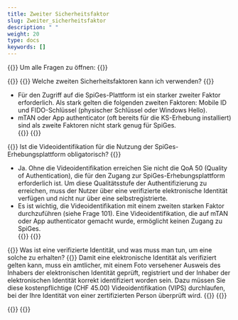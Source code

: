 ```yaml
---
title: Zweiter Sicherheitsfaktor 
slug: Zweiter_sicherheitsfaktor 
description: " "
weight: 20
type: docs
keywords: []
---
```


{{<faqBlock>}}
Um alle Fragen zu öffnen: {{<collapsibleGroupCommand groupId="Zweiter_sicherheitsfaktor">}}

{{<numberedList>}}
{{<listItem>}}
Welche zweiten Sicherheitsfaktoren kann ich verwenden?
{{<collapsibleBlock groupId="Zweiter_sicherheitsfaktor">}}

- Für den Zugriff auf die SpiGes-Plattform ist ein starker zweiter Faktor erforderlich. Als stark gelten die folgenden zweiten Faktoren: Mobile ID und FIDO-Schlüssel (physischer Schlüssel oder Windows Hello).  
- mTAN oder App authenticator (oft bereits für die KS-Erhebung installiert) sind als zweite Faktoren nicht stark genug für SpiGes.  
{{</collapsibleBlock>}}
{{</listItem>}}

{{<listItem>}}
Ist die Videoidentifikation für die Nutzung der SpiGes-Erhebungsplattform obligatorisch?
{{<collapsibleBlock groupId="Zweiter_sicherheitsfaktor">}}
- Ja. Ohne die Videoidentifikation erreichen Sie nicht die QoA 50 (Quality of Authentication), die für den Zugang zur SpiGes-Erhebungsplattform erforderlich ist. Um diese Qualitätsstufe der Authentifizierung zu erreichen, muss der Nutzer über eine verifizierte elektronische Identität verfügen und nicht nur über eine selbstregistrierte.  
- Es ist wichtig, die Videoidentifikation mit einem zweiten starken Faktor durchzuführen (siehe Frage 101). Eine Videoidentifikation, die auf mTAN oder App authenticator gemacht wurde, ermöglicht keinen Zugang zu SpiGes.  
{{</collapsibleBlock>}}
{{</listItem>}}

{{<listItem>}}
Was ist eine verifizierte Identität, und was muss man tun, um eine solche zu erhalten?
{{<collapsibleBlock groupId="Zweiter_sicherheitsfaktor">}}
Damit eine elektronische Identität als verifiziert gelten kann, muss ein amtlicher, mit einem Foto versehener Ausweis des Inhabers der elektronischen Identität geprüft, registriert und der Inhaber der elektronischen Identität korrekt identifiziert worden sein. Dazu müssen Sie diese kostenpflichtige (CHF 45.00) Videoidentifikation (VIPS) durchlaufen, bei der Ihre Identität von einer zertifizierten Person überprüft wird.
{{</collapsibleBlock>}}
{{</listItem>}}

{{</numberedList>}}
{{</faqBlock>}}